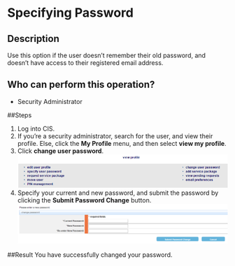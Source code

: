 # Specifying Password

## Description
Use this option if the user doesn’t remember their old password, and doesn’t have access to their registered email address.

## Who can perform this operation?
* Security Administrator

##Steps
1. Log into CIS.
2. If you’re a security administrator, search for the user, and view their profile. Else, click the **My Profile** menu, and then select **view my profile**.
3. Click **change user password**.
![](cp-3.png)
4. Specify your current and new password, and submit the password by clicking the **Submit Password Change** button.   
![](cp-4.png)

##Result
You have successfully changed your password.